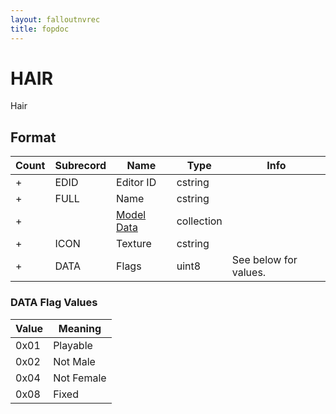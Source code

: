 ```yaml
---
layout: falloutnvrec
title: fopdoc
---
```

HAIR
====

Hair

## Format

Count | Subrecord | Name | Type | Info
------|-------|------|------|-----
+ | EDID | Editor ID | cstring |
+ | FULL | Name | cstring |
+ | | [Model Data](Subrecords/Model.md) | collection |
+ | ICON | Texture | cstring |
+ | DATA | Flags | uint8 | See below for values.

### DATA Flag Values

Value | Meaning
------|--------
0x01 | Playable
0x02 | Not Male
0x04 | Not Female
0x08 | Fixed
